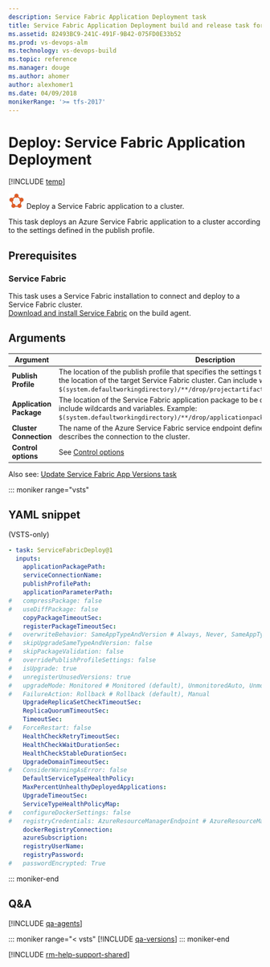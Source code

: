 ```yaml
---
description: Service Fabric Application Deployment task
title: Service Fabric Application Deployment build and release task for VSTS TFS
ms.assetid: 82493BC9-241C-491F-9B42-075FD0E33b52
ms.prod: vs-devops-alm
ms.technology: vs-devops-build
ms.topic: reference
ms.manager: douge
ms.author: ahomer
author: alexhomer1
ms.date: 04/09/2018
monikerRange: '>= tfs-2017'
---
```


# Deploy: Service Fabric Application Deployment

[!INCLUDE [temp](../../_shared/version-tfs-2017-rtm.md)]

![icon](_img/azure-service-fabric.png) Deploy a Service Fabric application to a cluster.

This task deploys an Azure Service Fabric application to a cluster 
according to the settings defined in the publish profile.

## Prerequisites

### Service Fabric
This task uses a Service Fabric installation to connect and 
deploy to a Service Fabric cluster.  
[Download and install Service Fabric](https://aka.ms/servicefabric) on the build agent.

## Arguments

| Argument | Description |
| -------- | ----------- |
| **Publish Profile** | The location of the publish profile that specifies the settings to use for deployment, including the location of the target Service Fabric cluster. Can include wildcards and variables. Example:<br />`$(system.defaultworkingdirectory)/**/drop/projectartifacts/**/PublishProfiles/Cloud.xml` |
| **Application Package** | The location of the Service Fabric application package to be deployed to the cluster. Can include wildcards and variables. Example: `$(system.defaultworkingdirectory)/**/drop/applicationpackage` |
| **Cluster Connection** | The name of the Azure Service Fabric service endpoint defined in the TS/TFS project that describes the connection to the cluster. |
| **Control options** | See [Control options](../../concepts/process/tasks.md#controloptions) |

Also see: [Update Service Fabric App Versions task](../utility/service-fabric-versioning.md)

::: moniker range="vsts"

## YAML snippet

(VSTS-only)

```YAML
- task: ServiceFabricDeploy@1
  inputs:
    applicationPackagePath:
    serviceConnectionName:
    publishProfilePath:
    applicationParameterPath:
#   compressPackage: false
#   useDiffPackage: false
    copyPackageTimeoutSec:
    registerPackageTimeoutSec:
#   overwriteBehavior: SameAppTypeAndVersion # Always, Never, SameAppTypeAndVersion (default)
#   skipUpgradeSameTypeAndVersion: false
#   skipPackageValidation: false
#   overridePublishProfileSettings: false
#   isUpgrade: true
#   unregisterUnusedVersions: true
#   upgradeMode: Monitored # Monitored (default), UnmonitoredAuto, UnmonitoredManual
#   FailureAction: Rollback # Rollback (default), Manual
    UpgradeReplicaSetCheckTimeoutSec:
    ReplicaQuorumTimeoutSec:
    TimeoutSec:
#   ForceRestart: false
    HealthCheckRetryTimeoutSec:
    HealthCheckWaitDurationSec:
    HealthCheckStableDurationSec:
    UpgradeDomainTimeoutSec:
#   ConsiderWarningAsError: false
    DefaultServiceTypeHealthPolicy:
    MaxPercentUnhealthyDeployedApplications:
    UpgradeTimeoutSec:
    ServiceTypeHealthPolicyMap:
#   configureDockerSettings: false
#   registryCredentials: AzureResourceManagerEndpoint # AzureResourceManagerEndpoint (default), ContainerRegistryEndpoint, UsernamePassword
    dockerRegistryConnection:
    azureSubscription:
    registryUserName:
    registryPassword:
#   passwordEncrypted: True
```

::: moniker-end

## Q&A
<!-- BEGINSECTION class="md-qanda" -->

[!INCLUDE [qa-agents](../../_shared/qa-agents.md)]

::: moniker range="< vsts"
[!INCLUDE [qa-versions](../../_shared/qa-versions.md)]
::: moniker-end

<!-- ENDSECTION -->

[!INCLUDE [rm-help-support-shared](../../_shared/rm-help-support-shared.md)]
